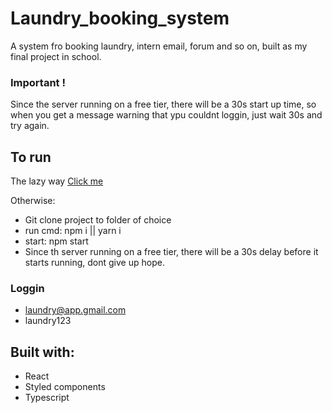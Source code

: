 # Laundry_booking_system

A system fro booking laundry, intern email, forum and so on,  built as my final project in school. 

### Important !
Since the server running on a free tier, there will be a 30s start up time, so when you get a message warning that ypu couldnt loggin, just wait 30s and try again.

## To run 
The lazy way 
[Click me](https://laundryapp-front-end.onrender.com/)

Otherwise:
* Git clone project to folder of choice
* run cmd: npm i || yarn i 
* start: npm start
* Since th server running on a free tier, there will be a 30s delay before it starts running, dont give up hope.
### Loggin 
* laundry@app.gmail.com
* laundry123

## Built with:
* React 
* Styled components
* Typescript

